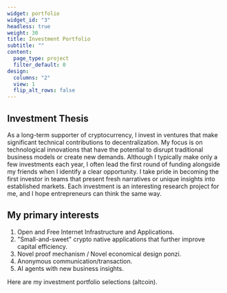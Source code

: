 ```yaml
---
widget: portfolio
widget_id: "3"
headless: true
weight: 30
title: Investment Portfolio
subtitle: ""
content:
  page_type: project
  filter_default: 0
design:
  columns: "2"
  view: 1
  flip_alt_rows: false
---
```

## Investment Thesis

As a long-term supporter of cryptocurrency, I invest in ventures that make significant technical contributions to decentralization. My focus is on technological innovations that have the potential to disrupt traditional business models or create new demands. Although I typically make only a few investments each year, I often lead the first round of funding alongside my friends when I identify a clear opportunity. I take pride in becoming the first investor in teams that present fresh narratives or unique insights into established markets. Each investment is an interesting research project for me, and I hope entrepreneurs can think the same way.


## My primary interests

1. Open and Free Internet Infrastructure and Applications. 
2. "Small-and-sweet" crypto native applications that further improve capital efficiency. 
3. Novel proof mechanism / Novel economical design ponzi. 
4. Anonymous communication/transaction.
5. AI agents with new business insights. 

Here are my investment portfolio selections (altcoin).